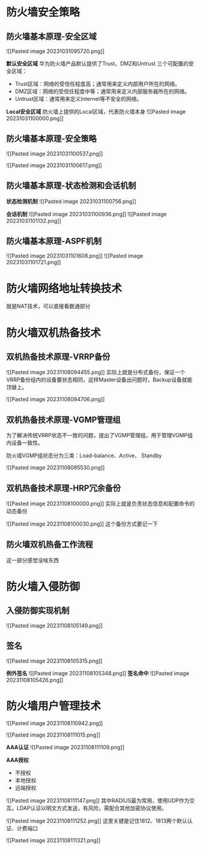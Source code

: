 # 防火墙安全策略
## 防火墙基本原理-安全区域
![[Pasted image 20231031095720.png]]

**默认安全区域**
华为防火墙产品默认提供了Trust、DMZ和Untrust 三个可配置的安全区域：
- Trust区域：网络的受信任程度高；通常用来定义内部用户所在的网络。
- DMZ区域：网络的受信任程度中等；通常用来定义内部服务器所在的网络。
- Untrust区域：通常用来定义Internet等不安全的网络。

**Local安全区域**
防火墙上提供的Local区域，代表防火墙本身
![[Pasted image 20231031100000.png]]

## 防火墙基本原理-安全策略
![[Pasted image 20231031100537.png]]

![[Pasted image 20231031100617.png]]


## 防火墙基本原理-状态检测和会话机制
**状态检测机制**
![[Pasted image 20231031100756.png]]

**会话机制**
![[Pasted image 20231031100936.png]]
![[Pasted image 20231031101132.png]]


## 防火墙基本原理-ASPF机制
![[Pasted image 20231031101608.png]]
![[Pasted image 20231031101721.png]]

# 防火墙网络地址转换技术
就是NAT技术，可以直接看数通部分

# 防火墙双机热备技术
## 双机热备技术原理-VRRP备份
![[Pasted image 20231108094455.png]]
实际上就是分布式备份，保证一个VRRP备份组内的设备要状态相同，这样Master设备出问题时，Backup设备就能顶替上。

![[Pasted image 20231108094706.png]]

## 双机热备技术原理-VGMP管理组
为了解决传统VRRP状态不一致的问题，提出了VGMP管理组，用于管理VGMP组内设备一致性。

防火墙VGMP组状态分为三类：Load-balance、Active、 Standby

![[Pasted image 20231108095530.png]]

## 双机热备技术原理-HRP冗余备份
![[Pasted image 20231108100000.png]]
实际上就是负责状态信息和配置命令的动态备份

![[Pasted image 20231108100030.png]]
这个备份方式要记一下

## 防火墙双机热备工作流程
这一部分感觉没啥东西

# 防火墙入侵防御
## 入侵防御实现机制
![[Pasted image 20231108105149.png]]

## 签名
![[Pasted image 20231108105315.png]]

**例外签名**
![[Pasted image 20231108105348.png]]
**签名命中**
![[Pasted image 20231108105426.png]]

# 防火墙用户管理技术
![[Pasted image 20231108110942.png]]

![[Pasted image 20231108111015.png]]

**AAA认证**
![[Pasted image 20231108111109.png]]

**AAA授权**
- 不授权
- 本地授权
- 远端授权

![[Pasted image 20231108111147.png]]
其中RADIUS最为常用，使用UDP作为交互。LDAP认证以明文方式发送，有风险，需配合其他加密协议使用。

![[Pasted image 20231108111252.png]]
这里关键是记住1812、1813两个默认认证、计费端口

![[Pasted image 20231108111321.png]]
